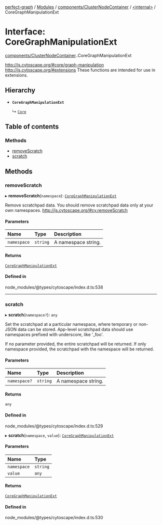 [perfect-graph](../README.md) / [Modules](../modules.md) / [components/ClusterNodeContainer](../modules/components_ClusterNodeContainer.md) / [<internal\>](../modules/components_ClusterNodeContainer._internal_.md) / CoreGraphManipulationExt

# Interface: CoreGraphManipulationExt

[components/ClusterNodeContainer](../modules/components_ClusterNodeContainer.md).[<internal>](../modules/components_ClusterNodeContainer._internal_.md).CoreGraphManipulationExt

http://js.cytoscape.org/#core/graph-manipulation
http://js.cytoscape.org/#extensions
These functions are intended for use in extensions.

## Hierarchy

- **`CoreGraphManipulationExt`**

  ↳ [`Core`](components_ClusterNodeContainer._internal_.Core.md)

## Table of contents

### Methods

- [removeScratch](components_ClusterNodeContainer._internal_.CoreGraphManipulationExt.md#removescratch)
- [scratch](components_ClusterNodeContainer._internal_.CoreGraphManipulationExt.md#scratch)

## Methods

### removeScratch

▸ **removeScratch**(`namespace`): [`CoreGraphManipulationExt`](components_ClusterNodeContainer._internal_.CoreGraphManipulationExt.md)

Remove scratchpad data. You should remove scratchpad data only at your own namespaces.
http://js.cytoscape.org/#cy.removeScratch

#### Parameters

| Name | Type | Description |
| :------ | :------ | :------ |
| `namespace` | `string` | A namespace string. |

#### Returns

[`CoreGraphManipulationExt`](components_ClusterNodeContainer._internal_.CoreGraphManipulationExt.md)

#### Defined in

node_modules/@types/cytoscape/index.d.ts:538

___

### scratch

▸ **scratch**(`namespace?`): `any`

Set the scratchpad at a particular namespace,
where temporary or non-JSON data can be stored.
App-level scratchpad data should use namespaces prefixed with underscore, like '_foo'.

If no parameter provided, the entire scratchpad will be returned.
If only namespace provided, the scratchpad with the namespace will be returned.

#### Parameters

| Name | Type | Description |
| :------ | :------ | :------ |
| `namespace?` | `string` | A namespace string. |

#### Returns

`any`

#### Defined in

node_modules/@types/cytoscape/index.d.ts:529

▸ **scratch**(`namespace`, `value`): [`CoreGraphManipulationExt`](components_ClusterNodeContainer._internal_.CoreGraphManipulationExt.md)

#### Parameters

| Name | Type |
| :------ | :------ |
| `namespace` | `string` |
| `value` | `any` |

#### Returns

[`CoreGraphManipulationExt`](components_ClusterNodeContainer._internal_.CoreGraphManipulationExt.md)

#### Defined in

node_modules/@types/cytoscape/index.d.ts:530
